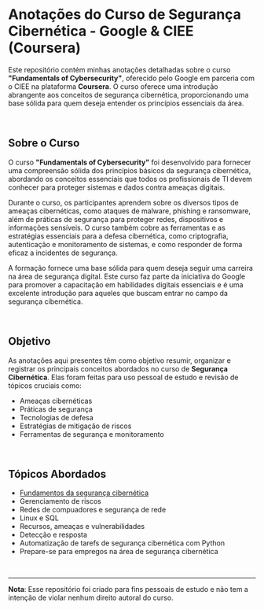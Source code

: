 # Anotações do Curso de Segurança Cibernética - Google & CIEE (Coursera)
Este repositório contém minhas anotações detalhadas sobre o curso **"Fundamentals of Cybersecurity"**, oferecido pelo Google em parceria com o CIEE na plataforma **Coursera**. O curso oferece uma introdução abrangente aos conceitos de segurança cibernética, proporcionando uma base sólida para quem deseja entender os princípios essenciais da área.

<br>

## Sobre o Curso

O curso **"Fundamentals of Cybersecurity"** foi desenvolvido para fornecer uma compreensão sólida dos princípios básicos da segurança cibernética, abordando os conceitos essenciais que todos os profissionais de TI devem conhecer para proteger sistemas e dados contra ameaças digitais.

Durante o curso, os participantes aprendem sobre os diversos tipos de ameaças cibernéticas, como ataques de malware, phishing e ransomware, além de práticas de segurança para proteger redes, dispositivos e informações sensíveis. O curso também cobre as ferramentas e as estratégias essenciais para a defesa cibernética, como criptografia, autenticação e monitoramento de sistemas, e como responder de forma eficaz a incidentes de segurança.

A formação fornece uma base sólida para quem deseja seguir uma carreira na área de segurança digital. Este curso faz parte da iniciativa do Google para promover a capacitação em habilidades digitais essenciais e é uma excelente introdução para aqueles que buscam entrar no campo da segurança cibernética.



<br>

## Objetivo
As anotações aqui presentes têm como objetivo resumir, organizar e registrar os principais conceitos abordados no curso de **Segurança Cibernética**. Elas foram feitas para uso pessoal de estudo e revisão de tópicos cruciais como:

- Ameaças cibernéticas
- Práticas de segurança
- Tecnologias de defesa
- Estratégias de mitigação de riscos
- Ferramentas de segurança e monitoramento

<br>

## Tópicos Abordados
- [Fundamentos da segurança cibernética](https://github.com/palomaflores/google-cybersecurity/tree/main/FUNDAMENTOS%20DE%20SEGURAN%C3%87A%20CIBERN%C3%89TICA)
- Gerenciamento de riscos
- Redes de compuadores e segurança de rede
- Linux e SQL
- Recursos, ameaças e vulnerabilidades
- Detecção e resposta
- Automatização de tarefs de segurança cibernética com Python
- Prepare-se para empregos na área de segurança cibernética

<br>

-----

**Nota**: Esse repositório foi criado para fins pessoais de estudo e não tem a intenção de violar nenhum direito autoral do curso.
